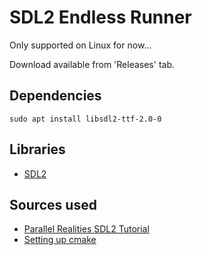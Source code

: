 # SDL2 Endless Runner

Only supported on Linux for now...

Download available from 'Releases' tab.

## Dependencies
```
sudo apt install libsdl2-ttf-2.0-0
```

## Libraries
- [SDL2](https://www.libsdl.org/index.php)

## Sources used
- [Parallel Realities SDL2 Tutorial](https://www.parallelrealities.co.uk/tutorials/shooter/shooter1.php)
- [Setting up cmake](https://trenki2.github.io/blog/2017/06/02/using-sdl2-with-cmake/)
